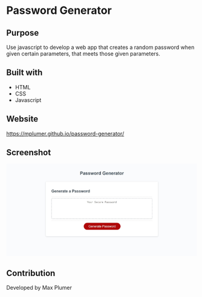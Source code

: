 # Password Generator
## Purpose
Use javascript to develop a web app that creates a random password when given certain parameters, that meets those given parameters.

## Built with
* HTML
* CSS
* Javascript

## Website
https://mplumer.github.io/password-generator/

## Screenshot
![alt text](./assets/images/password-generator-screenshot.jpg "")


## Contribution
Developed by Max Plumer